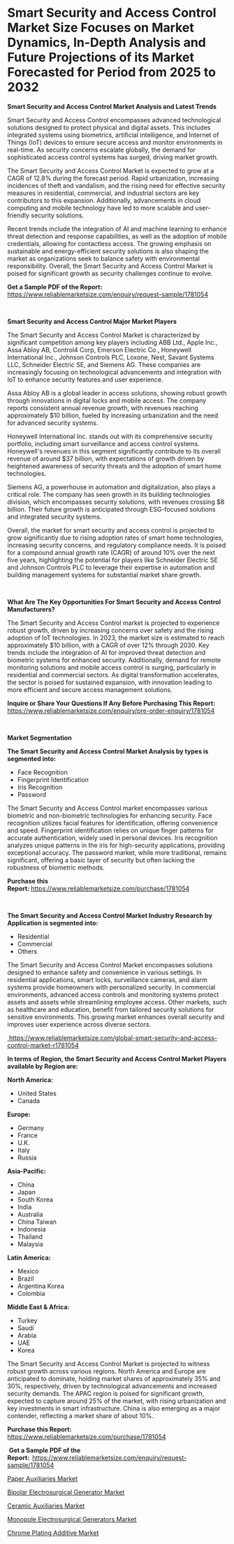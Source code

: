 <p><h1>Smart Security and Access Control Market Size Focuses on Market Dynamics, In-Depth Analysis and Future Projections of its Market Forecasted for Period from 2025 to 2032</h1></p><p><strong>Smart Security and Access Control Market Analysis and Latest Trends</strong></p>
<p><p>Smart Security and Access Control encompasses advanced technological solutions designed to protect physical and digital assets. This includes integrated systems using biometrics, artificial intelligence, and Internet of Things (IoT) devices to ensure secure access and monitor environments in real-time. As security concerns escalate globally, the demand for sophisticated access control systems has surged, driving market growth.</p><p>The Smart Security and Access Control Market is expected to grow at a CAGR of 12.8% during the forecast period. Rapid urbanization, increasing incidences of theft and vandalism, and the rising need for effective security measures in residential, commercial, and industrial sectors are key contributors to this expansion. Additionally, advancements in cloud computing and mobile technology have led to more scalable and user-friendly security solutions. </p><p>Recent trends include the integration of AI and machine learning to enhance threat detection and response capabilities, as well as the adoption of mobile credentials, allowing for contactless access. The growing emphasis on sustainable and energy-efficient security solutions is also shaping the market as organizations seek to balance safety with environmental responsibility. Overall, the Smart Security and Access Control Market is poised for significant growth as security challenges continue to evolve.</p></p>
<p><strong>Get a Sample PDF of the Report:&nbsp;</strong> <a href="https://www.reliablemarketsize.com/enquiry/request-sample/1781054?utm_campaign=1845&utm_medium=2&utm_source=Github&utm_content=ia&utm_term=25032025&utm_id=smart-security-and-access-control">https://www.reliablemarketsize.com/enquiry/request-sample/1781054</a></p>
<p>&nbsp;</p>
<p><strong>Smart Security and Access Control Major Market Players</strong></p>
<p><p>The Smart Security and Access Control Market is characterized by significant competition among key players including ABB Ltd., Apple Inc., Assa Abloy AB, Control4 Corp, Emerson Electric Co., Honeywell International Inc., Johnson Controls PLC, Loxone, Nest, Savant Systems LLC, Schneider Electric SE, and Siemens AG. These companies are increasingly focusing on technological advancements and integration with IoT to enhance security features and user experience.</p><p>Assa Abloy AB is a global leader in access solutions, showing robust growth through innovations in digital locks and mobile access. The company reports consistent annual revenue growth, with revenues reaching approximately $10 billion, fueled by increasing urbanization and the need for advanced security systems.</p><p>Honeywell International Inc. stands out with its comprehensive security portfolio, including smart surveillance and access control systems. Honeywell's revenues in this segment significantly contribute to its overall revenue of around $37 billion, with expectations of growth driven by heightened awareness of security threats and the adoption of smart home technologies.</p><p>Siemens AG, a powerhouse in automation and digitalization, also plays a critical role. The company has seen growth in its building technologies division, which encompasses security solutions, with revenues crossing $8 billion. Their future growth is anticipated through ESG-focused solutions and integrated security systems.</p><p>Overall, the market for smart security and access control is projected to grow significantly due to rising adoption rates of smart home technologies, increasing security concerns, and regulatory compliance needs. It is poised for a compound annual growth rate (CAGR) of around 10% over the next five years, highlighting the potential for players like Schneider Electric SE and Johnson Controls PLC to leverage their expertise in automation and building management systems for substantial market share growth.</p></p>
<p>&nbsp;</p>
<p><strong>What Are The Key Opportunities For Smart Security and Access Control Manufacturers?</strong></p>
<p><p>The Smart Security and Access Control market is projected to experience robust growth, driven by increasing concerns over safety and the rising adoption of IoT technologies. In 2023, the market size is estimated to reach approximately $10 billion, with a CAGR of over 12% through 2030. Key trends include the integration of AI for improved threat detection and biometric systems for enhanced security. Additionally, demand for remote monitoring solutions and mobile access control is surging, particularly in residential and commercial sectors. As digital transformation accelerates, the sector is poised for sustained expansion, with innovation leading to more efficient and secure access management solutions.</p></p>
<p><strong>Inquire or Share Your Questions If Any Before Purchasing This Report:</strong> <a href="https://www.reliablemarketsize.com/enquiry/pre-order-enquiry/1781054?utm_campaign=1845&utm_medium=2&utm_source=Github&utm_content=ia&utm_term=25032025&utm_id=smart-security-and-access-control">https://www.reliablemarketsize.com/enquiry/pre-order-enquiry/1781054</a></p>
<p>&nbsp;</p>
<p><strong>Market Segmentation</strong></p>
<p><strong>The Smart Security and Access Control Market Analysis by types is segmented into:</strong></p>
<p><ul><li>Face Recognition</li><li>Fingerprint Identification</li><li>Iris Recognition</li><li>Password</li></ul></p>
<p><p>The Smart Security and Access Control market encompasses various biometric and non-biometric technologies for enhancing security. Face recognition utilizes facial features for identification, offering convenience and speed. Fingerprint identification relies on unique finger patterns for accurate authentication, widely used in personal devices. Iris recognition analyzes unique patterns in the iris for high-security applications, providing exceptional accuracy. The password market, while more traditional, remains significant, offering a basic layer of security but often lacking the robustness of biometric methods.</p></p>
<p><strong>Purchase this Report:&nbsp;</strong><a href="https://www.reliablemarketsize.com/purchase/1781054?utm_campaign=1845&utm_medium=2&utm_source=Github&utm_content=ia&utm_term=25032025&utm_id=smart-security-and-access-control">https://www.reliablemarketsize.com/purchase/1781054</a></p>
<p>&nbsp;</p>
<p><strong>The Smart Security and Access Control Market Industry Research by Application is segmented into:</strong></p>
<p><ul><li>Residential</li><li>Commercial</li><li>Others</li></ul></p>
<p><p>The Smart Security and Access Control Market encompasses solutions designed to enhance safety and convenience in various settings. In residential applications, smart locks, surveillance cameras, and alarm systems provide homeowners with personalized security. In commercial environments, advanced access controls and monitoring systems protect assets and assets while streamlining employee access. Other markets, such as healthcare and education, benefit from tailored security solutions for sensitive environments. This growing market enhances overall security and improves user experience across diverse sectors.</p></p>
<p><a href="https://www.reliablemarketsize.com/global-smart-security-and-access-control-market-r1781054?utm_campaign=1845&utm_medium=2&utm_source=Github&utm_content=ia&utm_term=25032025&utm_id=smart-security-and-access-control">&nbsp;https://www.reliablemarketsize.com/global-smart-security-and-access-control-market-r1781054</a></p>
<p><strong>In terms of Region, the Smart Security and Access Control Market Players available by Region are:</strong></p>
<p>
    <p> <strong> North America: </strong>
        <ul>
            <li>United States</li>
            <li>Canada</li>
        </ul>
        </p> 
    <p> <strong> Europe: </strong>
        <ul>
            <li>Germany</li>
            <li>France</li>
            <li>U.K.</li>
            <li>Italy</li>
            <li>Russia</li>
        </ul>
        </p> 
    <p> <strong> Asia-Pacific: </strong>
        <ul>
            <li>China</li>
            <li>Japan</li>
            <li>South Korea</li>
            <li>India</li>
            <li>Australia</li>
            <li>China Taiwan</li>
            <li>Indonesia</li>
            <li>Thailand</li>
            <li>Malaysia</li>
        </ul>
        </p> 
    <p> <strong> Latin America: </strong>
        <ul>
            <li>Mexico</li>
            <li>Brazil</li>
            <li>Argentina Korea</li>
            <li>Colombia</li>
        </ul>
        </p> 
    <p> <strong> Middle East & Africa: </strong>
        <ul>
            <li>Turkey</li>
            <li>Saudi</li>
            <li>Arabia</li>
            <li>UAE</li>
            <li>Korea</li>
        </ul>
    </p>
    </p>
<p><p>The Smart Security and Access Control Market is projected to witness robust growth across various regions. North America and Europe are anticipated to dominate, holding market shares of approximately 35% and 30%, respectively, driven by technological advancements and increased security demands. The APAC region is poised for significant growth, expected to capture around 25% of the market, with rising urbanization and key investments in smart infrastructure. China is also emerging as a major contender, reflecting a market share of about 10%. </p></p>
<p><strong>Purchase this Report: </strong><a href="https://www.reliablemarketsize.com/purchase/1781054?utm_campaign=1845&utm_medium=2&utm_source=Github&utm_content=ia&utm_term=25032025&utm_id=smart-security-and-access-control">https://www.reliablemarketsize.com/purchase/1781054</a></p>
<p>&nbsp;<strong>Get a Sample PDF of the Report:&nbsp;&nbsp;</strong><a href="https://www.reliablemarketsize.com/enquiry/request-sample/1781054?utm_campaign=1845&utm_medium=2&utm_source=Github&utm_content=ia&utm_term=25032025&utm_id=smart-security-and-access-control">https://www.reliablemarketsize.com/enquiry/request-sample/1781054</a></p>
<p><strong></strong></p>
<p><p><a href="https://github.com/suebabuhai/Market-Research-Report-List-1/blob/main/paper-auxiliaries-market.md?utm_campaign=1845&utm_medium=2&utm_source=Github&utm_content=ia&utm_term=25032025&utm_id=smart-security-and-access-control">Paper Auxiliaries Market</a></p><p><a href="https://github.com/papnider/Market-Research-Report-List-1/blob/main/bipolar-electrosurgical-generator-market.md?utm_campaign=1845&utm_medium=2&utm_source=Github&utm_content=ia&utm_term=25032025&utm_id=smart-security-and-access-control">Bipolar Electrosurgical Generator Market</a></p><p><a href="https://github.com/dagnewopus/Market-Research-Report-List-1/blob/main/ceramic-auxiliaries-market.md?utm_campaign=1845&utm_medium=2&utm_source=Github&utm_content=ia&utm_term=25032025&utm_id=smart-security-and-access-control">Ceramic Auxiliaries Market</a></p><p><a href="https://github.com/foustzelmsdv/Market-Research-Report-List-1/blob/main/monopole-electrosurgical-generators-market.md?utm_campaign=1845&utm_medium=2&utm_source=Github&utm_content=ia&utm_term=25032025&utm_id=smart-security-and-access-control">Monopole Electrosurgical Generators Market</a></p><p><a href="https://github.com/nyanikumchu/Market-Research-Report-List-1/blob/main/chrome-plating-additive-market.md?utm_campaign=1845&utm_medium=2&utm_source=Github&utm_content=ia&utm_term=25032025&utm_id=smart-security-and-access-control">Chrome Plating Additive Market</a></p></p>